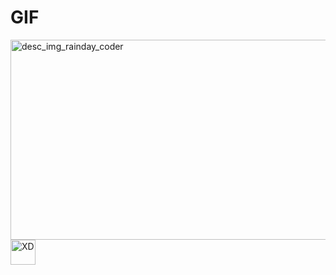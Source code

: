# GIF
<img src="https://i.pinimg.com/originals/b5/fd/3f/b5fd3fbe984103e08b9482471484394b.gif" height=320 width=560  border-radius=10% alt="desc_img_rainday_coder"/>
<br>
<img src="https://seeklogo.com/images/A/adobe-xd-logo-64364E3A24-seeklogo.com.png" height=40 width=40 alt="XD"/>
<br>
